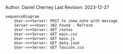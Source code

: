 Author: Daniel Cherney
Last Revision: 2023-12-27
```mermaid
sequenceDiagram
    User->>+Server: POST to /new_note with message
    Server->>+User: 302 Found - Refresh
    User->>+Server: GET /notes
    User->>+Server: GET main.css
    User->>+Server: GET main.js
    User->>+Server: GET data.json
    User->>+Server: GET favicon.ico
```